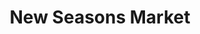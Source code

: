 ---
title: "New Seasons Market"
url: /portland/new-seasons-market-northwest-raleigh-street/
shop: supermarket
---